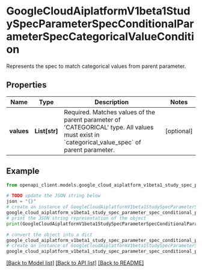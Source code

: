# GoogleCloudAiplatformV1beta1StudySpecParameterSpecConditionalParameterSpecCategoricalValueCondition

Represents the spec to match categorical values from parent parameter.

## Properties

Name | Type | Description | Notes
------------ | ------------- | ------------- | -------------
**values** | **List[str]** | Required. Matches values of the parent parameter of &#39;CATEGORICAL&#39; type. All values must exist in &#x60;categorical_value_spec&#x60; of parent parameter. | [optional] 

## Example

```python
from openapi_client.models.google_cloud_aiplatform_v1beta1_study_spec_parameter_spec_conditional_parameter_spec_categorical_value_condition import GoogleCloudAiplatformV1beta1StudySpecParameterSpecConditionalParameterSpecCategoricalValueCondition

# TODO update the JSON string below
json = "{}"
# create an instance of GoogleCloudAiplatformV1beta1StudySpecParameterSpecConditionalParameterSpecCategoricalValueCondition from a JSON string
google_cloud_aiplatform_v1beta1_study_spec_parameter_spec_conditional_parameter_spec_categorical_value_condition_instance = GoogleCloudAiplatformV1beta1StudySpecParameterSpecConditionalParameterSpecCategoricalValueCondition.from_json(json)
# print the JSON string representation of the object
print(GoogleCloudAiplatformV1beta1StudySpecParameterSpecConditionalParameterSpecCategoricalValueCondition.to_json())

# convert the object into a dict
google_cloud_aiplatform_v1beta1_study_spec_parameter_spec_conditional_parameter_spec_categorical_value_condition_dict = google_cloud_aiplatform_v1beta1_study_spec_parameter_spec_conditional_parameter_spec_categorical_value_condition_instance.to_dict()
# create an instance of GoogleCloudAiplatformV1beta1StudySpecParameterSpecConditionalParameterSpecCategoricalValueCondition from a dict
google_cloud_aiplatform_v1beta1_study_spec_parameter_spec_conditional_parameter_spec_categorical_value_condition_from_dict = GoogleCloudAiplatformV1beta1StudySpecParameterSpecConditionalParameterSpecCategoricalValueCondition.from_dict(google_cloud_aiplatform_v1beta1_study_spec_parameter_spec_conditional_parameter_spec_categorical_value_condition_dict)
```
[[Back to Model list]](../README.md#documentation-for-models) [[Back to API list]](../README.md#documentation-for-api-endpoints) [[Back to README]](../README.md)


